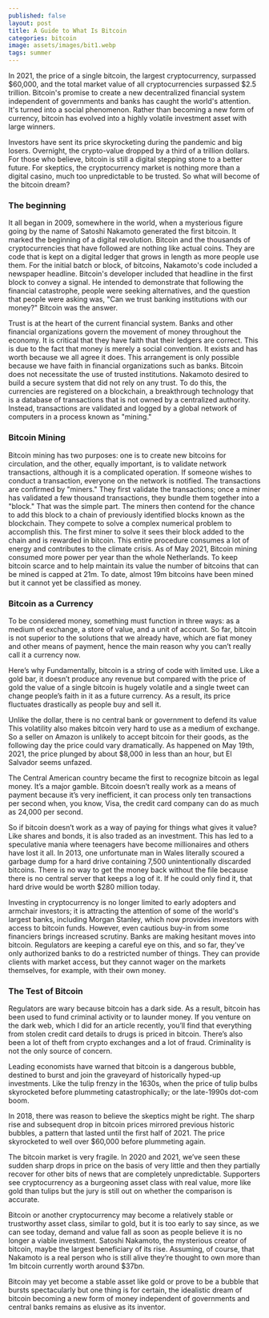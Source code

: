 ```yaml
---
published: false
layout: post
title: A Guide to What Is Bitcoin
categories: bitcoin
image: assets/images/bit1.webp
tags: summer
---
```


In 2021, the price of a single bitcoin, the largest cryptocurrency, surpassed $60,000, and the total market value of all cryptocurrencies surpassed $2.5 trillion. Bitcoin's promise to create a new decentralized financial system independent of governments and banks has caught the world's attention. It's turned into a social phenomenon. Rather than becoming a new form of currency, bitcoin has evolved into a highly volatile investment asset with large winners.

Investors have sent its price skyrocketing during the pandemic and big losers. Overnight, the crypto-value dropped by a third of a trillion dollars. For those who believe, bitcoin is still a digital stepping stone to a better future. For skeptics, the cryptocurrency market is nothing more than a digital casino, much too unpredictable to be trusted. So what will become of the bitcoin dream?

### The beginning

It all began in 2009, somewhere in the world, when a mysterious figure going by the name of Satoshi Nakamoto generated the first bitcoin. It marked the beginning of a digital revolution. Bitcoin and the thousands of cryptocurrencies that have followed are nothing like actual coins. They are code that is kept on a digital ledger that grows in length as more people use them. For the initial batch or block, of bitcoins, Nakamoto's code included a newspaper headline. Bitcoin's developer included that headline in the first block to convey a signal. He intended to demonstrate that following the financial catastrophe, people were seeking alternatives, and the question that people were asking was, "Can we trust banking institutions with our money?" Bitcoin was the answer.

Trust is at the heart of the current financial system. Banks and other financial organizations govern the movement of money throughout the economy. It is critical that they have faith that their ledgers are correct. This is due to the fact that money is merely a social convention. It exists and has worth because we all agree it does. This arrangement is only possible because we have faith in financial organizations such as banks. Bitcoin does not necessitate the use of trusted institutions. Nakamoto desired to build a secure system that did not rely on any trust. To do this, the currencies are registered on a blockchain, a breakthrough technology that is a database of transactions that is not owned by a centralized authority. Instead, transactions are validated and logged by a global network of computers in a process known as "mining."

### Bitcoin Mining

Bitcoin mining has two purposes: one is to create new bitcoins for circulation, and the other, equally important, is to validate network transactions, although it is a complicated operation. If someone wishes to conduct a transaction, everyone on the network is notified. The transactions are confirmed by "miners." They first validate the transactions; once a miner has validated a few thousand transactions, they bundle them together into a "block." That was the simple part. The miners then contend for the chance to add this block to a chain of previously identified blocks known as the blockchain. They compete to solve a complex numerical problem to accomplish this. The first miner to solve it sees their block added to the chain and is rewarded in bitcoin.
This entire procedure consumes a lot of energy and contributes to the climate crisis. As of May 2021, Bitcoin mining consumed more power per year than the whole Netherlands.
To keep bitcoin scarce and to help maintain its value the number of bitcoins that can be mined is capped at 21m. To date, almost 19m bitcoins have been mined but it cannot yet be classified as money. 

### Bitcoin as a Currency

To be considered money, something must function in three ways: as a medium of exchange, a store of value, and a unit of account. So far, bitcoin is not superior to the solutions that we already have, which are fiat money and other means of payment, hence the main reason why you can’t really call it a currency now.

Here’s why Fundamentally, bitcoin is a string of code with limited use. Like a gold bar, it doesn’t produce any revenue but compared with the price of gold the value of a single bitcoin is hugely volatile and a single tweet can change people’s faith in it as a future currency. As a result, its price fluctuates drastically as people buy and sell it.

Unlike the dollar, there is no central bank or government to defend its value This volatility also makes bitcoin very hard to use as a medium of exchange. So a seller on Amazon is unlikely to accept bitcoin for their goods, as the following day the price could vary dramatically. As happened on May 19th, 2021, the price plunged by about $8,000 in less than an hour, but El Salvador seems unfazed.

The Central American country became the first to recognize bitcoin as legal money. It’s a major gamble. Bitcoin doesn’t really work as a means of payment because it’s very inefficient, it can process only ten transactions per second when, you know, Visa, the credit card company can do as much as 24,000 per second.

So if bitcoin doesn’t work as a way of paying for things what gives it value? Like shares and bonds, it is also traded as an investment. This has led to a speculative mania where teenagers have become millionaires and others have lost it all. In 2013, one unfortunate man in Wales literally scoured a garbage dump for a hard drive containing 7,500 unintentionally discarded bitcoins. There is no way to get the money back without the file because there is no central server that keeps a log of it. If he could only find it, that hard drive would be worth $280 million today. 

Investing in cryptocurrency is no longer limited to early adopters and armchair investors; it is attracting the attention of some of the world's largest banks, including Morgan Stanley, which now provides investors with access to bitcoin funds. However, even cautious buy-in from some financiers brings increased scrutiny.
Banks are making hesitant moves into bitcoin. Regulators are keeping a careful eye on this, and so far, they've only authorized banks to do a restricted number of things. They can provide clients with market access, but they cannot wager on the markets themselves, for example, with their own money.

### The Test of Bitcoin

Regulators are wary because bitcoin has a dark side. As a result, bitcoin has been used to fund criminal activity or to launder money. If you venture on the dark web, which I did for an article recently, you’ll find that everything from stolen credit card details to drugs is priced in bitcoin. There’s also been a lot of theft from crypto exchanges and a lot of fraud. Criminality is not the only source of concern.

Leading economists have warned that bitcoin is a dangerous bubble, destined to burst and join the graveyard of historically hyped-up investments. Like the tulip frenzy in the 1630s, when the price of tulip bulbs skyrocketed before plummeting catastrophically; or the late-1990s dot-com boom.

In 2018, there was reason to believe the skeptics might be right. The sharp rise and subsequent drop in bitcoin prices mirrored previous historic bubbles, a pattern that lasted until the first half of 2021. The price skyrocketed to well over $60,000 before plummeting again.

The bitcoin market is very fragile. In 2020 and 2021, we’ve seen these sudden sharp drops in price on the basis of very little and then they partially recover for other bits of news that are completely unpredictable. Supporters see cryptocurrency as a burgeoning asset class with real value, more like gold than tulips but the jury is still out on whether the comparison is accurate.

Bitcoin or another cryptocurrency may become a relatively stable or trustworthy asset class, similar to gold, but it is too early to say since, as we can see today, demand and value fall as soon as people believe it is no longer a viable investment. Satoshi Nakamoto, the mysterious creator of bitcoin, maybe the largest beneficiary of its rise. Assuming, of course, that Nakamoto is a real person who is still alive they’re thought to own more than 1m bitcoin currently worth around $37bn.

Bitcoin may yet become a stable asset like gold or prove to be a bubble that bursts spectacularly but one thing is for certain, the idealistic dream of bitcoin becoming a new form of money independent of governments and central banks remains as elusive as its inventor.

